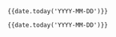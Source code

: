 ```pochoir-snippet name="Date"
{{date.today('YYYY-MM-DD')}}
```

```pochoir-snippet
{{date.today('YYYY-MM-DD')}}
```
